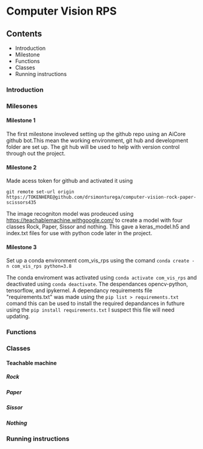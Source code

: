 # Computer Vision RPS

## Contents
* Introduction
* Milestone
* Functions
* Classes
* Running instructions

### Introduction


### Milesones

#### Milestone 1

The first milestone involeved setting up the github repo using an AiCore github bot.This mean the working environment, git hub and development folder are set up. The git hub will be used to help with version control through out the project.

#### Milestone 2

Made acess token for github and activated it using 
```
git remote set-url origin https://TOKENHERE@github.com/drsimonturega/computer-vision-rock-paper-scissors435
```
The image recogniton model was prodeuced using https://teachablemachine.withgoogle.com/ to create a model with four classes Rock, Paper, Sissor and nothing. This gave a keras_model.h5 and index.txt files for use with python code later in the project.

#### Milestone 3

Set up a conda environment com_vis_rps using the comand ```conda create -n com_vis_rps python=3.8```

The conda enviroment was activated using ```conda activate com_vis_rps``` and deactivated using ```conda deactivate```. The despendances opencv-python, tensorflow, and ipykernel. A dependancy requirements file "requirements.txt"  was made using the ```pip list > requirements.txt``` comand this can be used to install the required depandances in futhure using the ```pip install requirements.txt``` I suspect this file will need updating.

### Functions


### Classes

#### Teachable machine

##### Rock

##### Paper

##### Sissor

##### Nothing


### Running instructions
